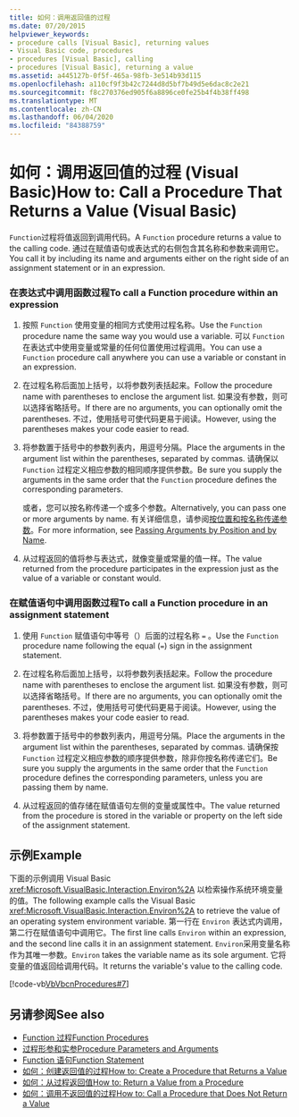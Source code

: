 ```yaml
---
title: 如何：调用返回值的过程
ms.date: 07/20/2015
helpviewer_keywords:
- procedure calls [Visual Basic], returning values
- Visual Basic code, procedures
- procedures [Visual Basic], calling
- procedures [Visual Basic], returning a value
ms.assetid: a445127b-0f5f-465a-98fb-3e514b93d115
ms.openlocfilehash: a110cf9f3b42c7244d8d5bf7b49d5e6dac8c2e21
ms.sourcegitcommit: f8c270376ed905f6a8896ce0fe25b4f4b38ff498
ms.translationtype: MT
ms.contentlocale: zh-CN
ms.lasthandoff: 06/04/2020
ms.locfileid: "84388759"
---
```

# <a name="how-to-call-a-procedure-that-returns-a-value-visual-basic"></a><span data-ttu-id="1f08b-102">如何：调用返回值的过程 (Visual Basic)</span><span class="sxs-lookup"><span data-stu-id="1f08b-102">How to: Call a Procedure That Returns a Value (Visual Basic)</span></span>
<span data-ttu-id="1f08b-103">`Function`过程将值返回到调用代码。</span><span class="sxs-lookup"><span data-stu-id="1f08b-103">A `Function` procedure returns a value to the calling code.</span></span> <span data-ttu-id="1f08b-104">通过在赋值语句或表达式的右侧包含其名称和参数来调用它。</span><span class="sxs-lookup"><span data-stu-id="1f08b-104">You call it by including its name and arguments either on the right side of an assignment statement or in an expression.</span></span>  
  
### <a name="to-call-a-function-procedure-within-an-expression"></a><span data-ttu-id="1f08b-105">在表达式中调用函数过程</span><span class="sxs-lookup"><span data-stu-id="1f08b-105">To call a Function procedure within an expression</span></span>  
  
1. <span data-ttu-id="1f08b-106">按照 `Function` 使用变量的相同方式使用过程名称。</span><span class="sxs-lookup"><span data-stu-id="1f08b-106">Use the `Function` procedure name the same way you would use a variable.</span></span> <span data-ttu-id="1f08b-107">可以 `Function` 在表达式中使用变量或常量的任何位置使用过程调用。</span><span class="sxs-lookup"><span data-stu-id="1f08b-107">You can use a `Function` procedure call anywhere you can use a variable or constant in an expression.</span></span>  
  
2. <span data-ttu-id="1f08b-108">在过程名称后面加上括号，以将参数列表括起来。</span><span class="sxs-lookup"><span data-stu-id="1f08b-108">Follow the procedure name with parentheses to enclose the argument list.</span></span> <span data-ttu-id="1f08b-109">如果没有参数，则可以选择省略括号。</span><span class="sxs-lookup"><span data-stu-id="1f08b-109">If there are no arguments, you can optionally omit the parentheses.</span></span> <span data-ttu-id="1f08b-110">不过，使用括号可使代码更易于阅读。</span><span class="sxs-lookup"><span data-stu-id="1f08b-110">However, using the parentheses makes your code easier to read.</span></span>  
  
3. <span data-ttu-id="1f08b-111">将参数置于括号中的参数列表内，用逗号分隔。</span><span class="sxs-lookup"><span data-stu-id="1f08b-111">Place the arguments in the argument list within the parentheses, separated by commas.</span></span> <span data-ttu-id="1f08b-112">请确保以 `Function` 过程定义相应参数的相同顺序提供参数。</span><span class="sxs-lookup"><span data-stu-id="1f08b-112">Be sure you supply the arguments in the same order that the `Function` procedure defines the corresponding parameters.</span></span>  
  
     <span data-ttu-id="1f08b-113">或者，您可以按名称传递一个或多个参数。</span><span class="sxs-lookup"><span data-stu-id="1f08b-113">Alternatively, you can pass one or more arguments by name.</span></span> <span data-ttu-id="1f08b-114">有关详细信息，请参阅[按位置和按名称传递参数](./passing-arguments-by-position-and-by-name.md)。</span><span class="sxs-lookup"><span data-stu-id="1f08b-114">For more information, see [Passing Arguments by Position and by Name](./passing-arguments-by-position-and-by-name.md).</span></span>  
  
4. <span data-ttu-id="1f08b-115">从过程返回的值将参与表达式，就像变量或常量的值一样。</span><span class="sxs-lookup"><span data-stu-id="1f08b-115">The value returned from the procedure participates in the expression just as the value of a variable or constant would.</span></span>  
  
### <a name="to-call-a-function-procedure-in-an-assignment-statement"></a><span data-ttu-id="1f08b-116">在赋值语句中调用函数过程</span><span class="sxs-lookup"><span data-stu-id="1f08b-116">To call a Function procedure in an assignment statement</span></span>  
  
1. <span data-ttu-id="1f08b-117">使用 `Function` 赋值语句中等号（）后面的过程名称 `=` 。</span><span class="sxs-lookup"><span data-stu-id="1f08b-117">Use the `Function` procedure name following the equal (`=`) sign in the assignment statement.</span></span>  
  
2. <span data-ttu-id="1f08b-118">在过程名称后面加上括号，以将参数列表括起来。</span><span class="sxs-lookup"><span data-stu-id="1f08b-118">Follow the procedure name with parentheses to enclose the argument list.</span></span> <span data-ttu-id="1f08b-119">如果没有参数，则可以选择省略括号。</span><span class="sxs-lookup"><span data-stu-id="1f08b-119">If there are no arguments, you can optionally omit the parentheses.</span></span> <span data-ttu-id="1f08b-120">不过，使用括号可使代码更易于阅读。</span><span class="sxs-lookup"><span data-stu-id="1f08b-120">However, using the parentheses makes your code easier to read.</span></span>  
  
3. <span data-ttu-id="1f08b-121">将参数置于括号中的参数列表内，用逗号分隔。</span><span class="sxs-lookup"><span data-stu-id="1f08b-121">Place the arguments in the argument list within the parentheses, separated by commas.</span></span> <span data-ttu-id="1f08b-122">请确保按 `Function` 过程定义相应参数的顺序提供参数，除非你按名称传递它们。</span><span class="sxs-lookup"><span data-stu-id="1f08b-122">Be sure you supply the arguments in the same order that the `Function` procedure defines the corresponding parameters, unless you are passing them by name.</span></span>  
  
4. <span data-ttu-id="1f08b-123">从过程返回的值存储在赋值语句左侧的变量或属性中。</span><span class="sxs-lookup"><span data-stu-id="1f08b-123">The value returned from the procedure is stored in the variable or property on the left side of the assignment statement.</span></span>  
  
## <a name="example"></a><span data-ttu-id="1f08b-124">示例</span><span class="sxs-lookup"><span data-stu-id="1f08b-124">Example</span></span>  
 <span data-ttu-id="1f08b-125">下面的示例调用 Visual Basic <xref:Microsoft.VisualBasic.Interaction.Environ%2A> 以检索操作系统环境变量的值。</span><span class="sxs-lookup"><span data-stu-id="1f08b-125">The following example calls the Visual Basic <xref:Microsoft.VisualBasic.Interaction.Environ%2A> to retrieve the value of an operating system environment variable.</span></span> <span data-ttu-id="1f08b-126">第一行在 `Environ` 表达式内调用，第二行在赋值语句中调用它。</span><span class="sxs-lookup"><span data-stu-id="1f08b-126">The first line calls `Environ` within an expression, and the second line calls it in an assignment statement.</span></span> <span data-ttu-id="1f08b-127">`Environ`采用变量名称作为其唯一参数。</span><span class="sxs-lookup"><span data-stu-id="1f08b-127">`Environ` takes the variable name as its sole argument.</span></span> <span data-ttu-id="1f08b-128">它将变量的值返回给调用代码。</span><span class="sxs-lookup"><span data-stu-id="1f08b-128">It returns the variable's value to the calling code.</span></span>  
  
 [!code-vb[VbVbcnProcedures#7](~/samples/snippets/visualbasic/VS_Snippets_VBCSharp/VbVbcnProcedures/VB/Class1.vb#7)]  
  
## <a name="see-also"></a><span data-ttu-id="1f08b-129">另请参阅</span><span class="sxs-lookup"><span data-stu-id="1f08b-129">See also</span></span>

- [<span data-ttu-id="1f08b-130">Function 过程</span><span class="sxs-lookup"><span data-stu-id="1f08b-130">Function Procedures</span></span>](./function-procedures.md)
- [<span data-ttu-id="1f08b-131">过程形参和实参</span><span class="sxs-lookup"><span data-stu-id="1f08b-131">Procedure Parameters and Arguments</span></span>](./procedure-parameters-and-arguments.md)
- [<span data-ttu-id="1f08b-132">Function 语句</span><span class="sxs-lookup"><span data-stu-id="1f08b-132">Function Statement</span></span>](../../../language-reference/statements/function-statement.md)
- [<span data-ttu-id="1f08b-133">如何：创建返回值的过程</span><span class="sxs-lookup"><span data-stu-id="1f08b-133">How to: Create a Procedure that Returns a Value</span></span>](./how-to-create-a-procedure-that-returns-a-value.md)
- [<span data-ttu-id="1f08b-134">如何：从过程返回值</span><span class="sxs-lookup"><span data-stu-id="1f08b-134">How to: Return a Value from a Procedure</span></span>](./how-to-return-a-value-from-a-procedure.md)
- [<span data-ttu-id="1f08b-135">如何：调用不返回值的过程</span><span class="sxs-lookup"><span data-stu-id="1f08b-135">How to: Call a Procedure that Does Not Return a Value</span></span>](./how-to-call-a-procedure-that-does-not-return-a-value.md)
